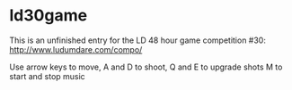 ld30game
========

This is an unfinished entry for the LD 48 hour game competition #30:
http://www.ludumdare.com/compo/

Use arrow keys to move,
A and D to shoot,
Q and E to upgrade shots
M to start and stop music